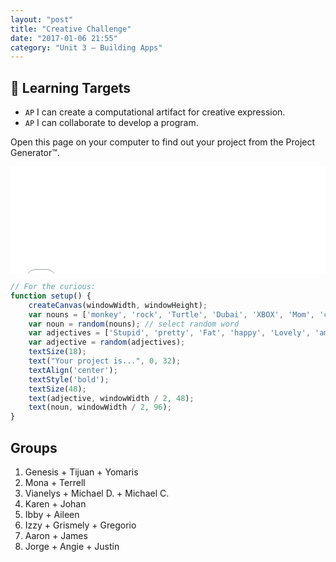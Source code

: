 ```yaml
---
layout: "post"
title: "Creative Challenge"
date: "2017-01-06 21:55"
category: "Unit 3 – Building Apps"
---
```


## 🎯 Learning Targets
- `AP` I can create a computational artifact for creative expression.
- `AP` I can collaborate to develop a program.

Open this page on your computer to find out your project from the Project Generator™.

<iframe height='171' scrolling='no' title='Project Generator' src='//codepen.io/bsk/embed/JEdEWj/?height=171&theme-id=22595&default-tab=result&embed-version=2' frameborder='no' allowtransparency='true' allowfullscreen='true' style='width: 100%;'>See the Pen <a href='http://codepen.io/bsk/pen/JEdEWj/'>Project Generator</a> by S-K (<a href='http://codepen.io/bsk'>@bsk</a>) on <a href='http://codepen.io'>CodePen</a>.
</iframe>

```js
// For the curious:
function setup() {
    createCanvas(windowWidth, windowHeight);
    var nouns = ['monkey', 'rock', 'Turtle', 'Dubai', 'XBOX', 'Mom', 'chicken spot', 'Park', 'Phone', 'hamster ', 'Spain', 'Johan', 'book', 'scientist', 'Person', 'Car ', 'Musician'];
    var noun = random(nouns); // select random word
    var adjectives = ['Stupid', 'pretty', 'Fat', 'happy', 'Lovely', 'amazing', 'Smart', 'Scary', 'Huge', 'Amazing', 'funny', 'astonishing', 'Lazy', 'beautiful', 'pretty', 'Horrible', 'Beautiful', 'Cloudy', ]
    var adjective = random(adjectives);
    textSize(18);
    text("Your project is...", 0, 32);
    textAlign('center');
    textStyle('bold');
    textSize(48);
    text(adjective, windowWidth / 2, 48);
    text(noun, windowWidth / 2, 96);
}
```

## Groups
1. Genesis + Tijuan + Yomaris
2. Mona + Terrell
3. Vianelys + Michael D. + Michael C.
4. Karen + Johan
5. Ibby + Aileen
6. Izzy + Grismely + Gregorio
7. Aaron + James
8. Jorge + Angie + Justin
